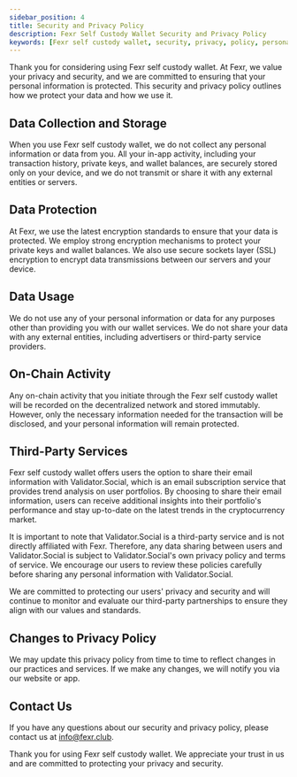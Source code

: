 ```yaml
---
sidebar_position: 4
title: Security and Privacy Policy
description: Fexr Self Custody Wallet Security and Privacy Policy
keywords: [Fexr self custody wallet, security, privacy, policy, personal information, on-chain activity, decentralized network, encryption, SSL encryption, third-party services, Validator.Social, email information, trend analysis, portfolio performance, cryptocurrency market]
---
```


Thank you for considering using Fexr self custody wallet. At Fexr, we value your privacy and security, and we are committed to ensuring that your personal information is protected. This security and privacy policy outlines how we protect your data and how we use it.

## Data Collection and Storage

When you use Fexr self custody wallet, we do not collect any personal information or data from you. All your in-app activity, including your transaction history, private keys, and wallet balances, are securely stored only on your device, and we do not transmit or share it with any external entities or servers.

## Data Protection

At Fexr, we use the latest encryption standards to ensure that your data is protected. We employ strong encryption mechanisms to protect your private keys and wallet balances. We also use secure sockets layer (SSL) encryption to encrypt data transmissions between our servers and your device.

## Data Usage

We do not use any of your personal information or data for any purposes other than providing you with our wallet services. We do not share your data with any external entities, including advertisers or third-party service providers.

## On-Chain Activity

Any on-chain activity that you initiate through the Fexr self custody wallet will be recorded on the decentralized network and stored immutably. However, only the necessary information needed for the transaction will be disclosed, and your personal information will remain protected.

## Third-Party Services

Fexr self custody wallet offers users the option to share their email information with Validator.Social, which is an email subscription service that provides trend analysis on user portfolios. By choosing to share their email information, users can receive additional insights into their portfolio's performance and stay up-to-date on the latest trends in the cryptocurrency market.

It is important to note that Validator.Social is a third-party service and is not directly affiliated with Fexr. Therefore, any data sharing between users and Validator.Social is subject to Validator.Social's own privacy policy and terms of service. We encourage our users to review these policies carefully before sharing any personal information with Validator.Social.

We are committed to protecting our users' privacy and security and will continue to monitor and evaluate our third-party partnerships to ensure they align with our values and standards.

## Changes to Privacy Policy

We may update this privacy policy from time to time to reflect changes in our practices and services. If we make any changes, we will notify you via our website or app.

## Contact Us

If you have any questions about our security and privacy policy, please contact us at info@fexr.club.

Thank you for using Fexr self custody wallet. We appreciate your trust in us and are committed to protecting your privacy and security.
